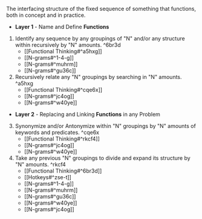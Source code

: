 The interfacing structure of the fixed sequence of something that functions, both in concept and in practice.

- **Layer 1** - Name and Define **Functions**
1. Identify any sequence by any groupings of "N" and/or any structure within recursively by "N" amounts. ^6br3d
	- [[Functional Thinking#^a5hxg]]
	- [[N-grams#^1-4-g]]
	- [[N-grams#^muhrm]]
	- [[N-grams#^gu36c]]
2. Recursively relate any "N" groupings by searching in "N" amounts. ^a5hxg
    - [[Functional Thinking#^cqe6x]]
    - [[N-grams#^jc4og]]
    - [[N-grams#^w40ye]]
- **Layer 2** - Replacing and Linking **Functions** in any Problem 
3. Synonymize and/or Antonymize within "N" groupings by "N" amounts of keywords and predicates. ^cqe6x
    - [[Functional Thinking#^rkcf4]]
    - [[N-grams#^jc4og]]
    - [[N-grams#^w40ye]]
4. Take any previous "N" groupings to divide and expand its structure by "N" amounts. ^rkcf4
    - [[Functional Thinking#^6br3d]]
    - [[Hotkeys#^zse-t]]
	- [[N-grams#^1-4-g]]
	- [[N-grams#^muhrm]]
	- [[N-grams#^gu36c]]
	- [[N-grams#^w40ye]]
	- [[N-grams#^jc4og]]
